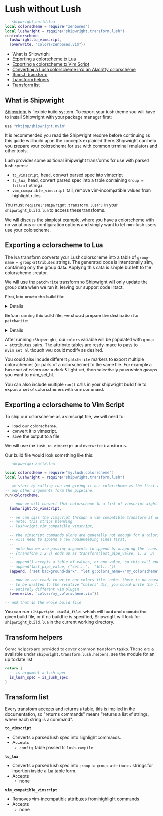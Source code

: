 Lush without Lush
=================

```lua
-- shipwright_build.lua
local colorscheme = require("zenbones")
local lushwright = require("shipwright.transform.lush")
run(colorscheme,
  lushwright.to_vimscript,
  {overwrite, "colors/zenbones.vim"})
```

- [What is Shipwright](#what-is-shipwright)
- [Exporting a colorscheme to Lua](#exporting-a-colorscheme-to-configurable-lua)
- [Exporting a colorscheme to Vim Script](#exporting-a-colorscheme-to-vim-script)
- [Converting a Lush colorscheme into an Alacritty colorscheme](#converting-a-lush-colorscheme-into-an-alacritty-colorscheme)
- [Branch transform](#branch-transform)
- [Transform helpers](#transform-helpers)
- [Transform list](#transform-list)

## What is Shipwright

[Shipwright](https://github.com/rktjmp/shipwright.nvim) is flexible build
system. To export your lush theme you will have to install Shipwright
with your package manager first:

```lua
use "rktjmp/shipwright.nvim"
```

It is recommended you read the Shipwright readme before continuing as this
guide will build apon the concepts explained there. Shipwright can help you
prepare your colorscheme for use with common terminal emulators and other
tools.

Lush provides some aditional Shipwright transforms for use with parsed lush
specs:

- `to_vimscript`, head, convert parsed spec into vimscript
- `to_lua`, head, convert parsed spec into a table containing `Group =
  {attrs}` strings.
- `vim_compatible_vimscript`, tail, remove vim-incompatible values from highlight rules

You must `require("shipwright.transform.lush")` in your `shipwright_build.lua`
to access these transforms.

We will discuss the simplest example, where you have a colorscheme with no
variations or configuration options and simply want to let non-lush users use
your colorscheme.

Exporting a colorscheme to Lua
-------------------------------------------

The lua transform converts your Lush colorscheme into a table of `group-name =
group-attributes` strings. The generated code is intentionally slim, containing
only the group data. Applying this data is simple but left to the colorscheme
creator.

We will use the `patchwrite` transform so Shipwright will only update
the group data when we run it, leaving our support code intact.

First, lets create the build file:

<details>

```lua
-- shipwright_build.lua

local lushwright = require("shipwright.transform.lush")
run(require("my.lush.colorscheme"),
  -- generate lua code
  lushwright.to_lua,
  -- write the lua code into our destination.
  -- you must specify open and close markers yourself to account
  -- for differing comment styles, patchwrite isn't limited to lua files.
  {patchwrite, "colors/colorscheme.lua", "-- PATCH_OPEN", "-- PATCH_CLOSE"})
```

</details>

Before running this build file, we should prepare the destination for
`patchwrite`:

<details>

```lua
-- colors/colorscheme.lua

local colors = {
-- content here will not be touched
-- PATCH_OPEN
-- group data will be inserted here
-- PATCH_CLOSE
-- content here will not be touched
}

-- colorschemes generally want to do this
vim.cmd("highlight clear")
vim.cmd("set t_Co=256")
vim.cmd("let g:colors_name='my_theme'")

-- apply highlight groups
for group, attrs in pairs(colors) do
  vim.api.nvim_set_hl(0, group, attrs)
end
```

</details>

After running `:Shipwright`, our `colors` variable will be populated
with `group = attributes` pairs. The attribute tables are ready-made
to pass to `nvim_set_hl` though you could modify as desired.

You could also incude different `patchwrite` markers to export multiple
colorschemes (or parts of a colorscheme) to the same file. For example a
base set of colors and a dark & light set, then selectively pass which
groups you want to nvim_set_hl.

You can also include multiple `run()` calls in your shipwright build
file to export a set of colorschemes with one command.

## Exporting a colorscheme to Vim Script

To ship our colorscheme as a vimscript file, we will need to:

- load our colorscheme.
- convert it to vimscript.
- save the output to a file.

We will use the `lush_to_vimscript` and `overwrite` transforms.

Our build file would look something like this:

```lua
-- shipwright_build.lua

local colorscheme = require("my.lush.colorscheme")
local lushwright = require("shipwright.transform.lush")

-- we start by calling run and giving it our colorscheme as the first argument.
-- any other arguments form the pipeline.
run(colorscheme,

  -- now we will convert that colorscheme to a list of vimscript highlight commands
  lushwright.to_vimscript,

  -- we can pass the vimscript through a vim compatible transform if we want.
  -- note: this strips blending
  -- lushwright.vim_compatible_vimscript,

  -- the vimscript commands alone are generally not enough for a colorscheme, we
  -- will need to append a few housekeeping lines first.
  --
  -- note how we are passing arguments to append by wrapping the transform in a table.
  -- {transform 1 2 3} ends up as transform(last_pipe_value, 1, 2, 3)
  --
  -- append() accepts a table of values, or one value, so this call ends up being:
  -- append(last_pipe_value, {"set...",  "let..."})
  {append, {"set background=dark", "let g:colors_name=\"my_colorscheme\""}},

  -- now we are ready to write our colors file. note: there is no reason this has
  -- to be written to the relative "colors" dir, you could write the file to an
  -- entirely different vim plugin.
  {overwrite, "colors/my_colorscheme.vim"})

-- and that is the whole build file
```

You can run `:Shipwright <build_file>` which will load and execute the given
build file, or if no buildfile is specified, Shipwright will look for
`shipwright_build.lua` in the current working directory.


Transform helpers
-----------------

Some helpers are provided to cover common transform tasks. These are a
available under `shipwright.transform.lush.helpers`, see the module for an up
to date list.

```lua
return {
  -- is argument a lush spec
  is_lush_spec = is_lush_spec,
}
```

Transform list
--------------

Every transform accepts and returns a table, this is implied in the
documentation, so "returns commands" means "returns a list of strings, where
each string is a command".

**`to_vimscript`**

- Converts a parsed lush spec into highlight commands.
- Accepts
  - `config`: table passed to `lush.compile`

**`to_lua`**

- Converts a parsed lush spec into `group =
  group-attributes` strings for insertion inside a lua
  table form.
- Accepts
  - none

**`vim_compatible_vimscript`**

- Removes vim-incompatible attributes from highlight commands
- Accepts
  - none
